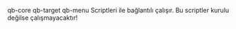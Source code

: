 qb-core
qb-target
qb-menu
Scriptleri ile bağlantılı çalışır. Bu scriptler kurulu değilse çalışmayacaktır!
